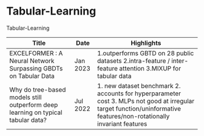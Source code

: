 # Tabular-Learning
Tabular-Learning

| Title  | Date | Highlights |
| ------------- | ------------- | ------------- |
| EXCELFORMER : A Neural Network Surpassing GBDTs on Tabular Data | Jan 2023 | 1.outperforms GBTD on 28 public datasets 2.intra-feature / inter-feature attention 3.MIXUP for tabular data |
| Why do tree-based models still outperform deep learning on typical tabular data? | Jul 2022 | 1. new dataset benchmark 2. accounts for hyperparameter cost 3. MLPs not good at irregular target function/uninformative features/non-rotationally invariant features |
